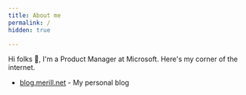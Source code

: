 ```yaml
---
title: About me
permalink: /
hidden: true

---
```


Hi folks 👋, I'm a Product Manager at Microsoft. Here's my corner of the internet.

* [blog.merill.net](https://blog.merill.net) - My personal blog
